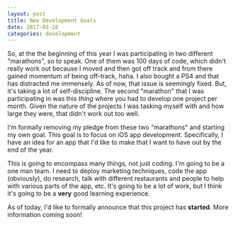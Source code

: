 ```yaml
---
layout: post
title: New Development Goals
date: 2017-02-28
categories: development
---
```

So, at the the beginning of this year I was participating in two different "marathons", so to speak. One of them was 100 days of code, which didn't really work out because I moved and then got off track and from there gained momentum of being off-track, haha. I also bought a PS4 and that has distracted me immensely. As of now, that issue is seemingly fixed. But, it's taking a lot of self-discipline.
The second "marathon" that I was participating in was this *thing* where you had to develop one project per month. Given the nature of the projects I was tasking myself with and how large they were, that didn't work out too well.

I'm formally removing my pledge from these two "marathons" and starting my own goal. This goal is to focus on iOS app development. Specifically, I have an idea for an app that I'd like to make that I want to have out by the end of the year.

This is going to encompass many things, not just coding. I'm going to be a one man team. I need to deploy marketing techniques, code the app (obviously), do research, talk with different restaurants and people to help with various parts of the app, etc. It's going to be a lot of work, but I think it's going to be a **very** good learning experience.

As of today, I'd like to formally announce that this project has **started**. More information coming soon! 
